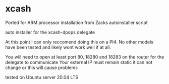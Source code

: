 # xcash




Ported for ARM processor installation from Zacks autoinstaller script

auto installer for the xcash-dpops delegate

At this point I can only reccomend doing this on a PI4. No other models have been tested and likely wont work well if at all.



You will need to open at least port 80, 18280 and 18283 on the router for the delegate to communicate
Your external IP must remain static it can not change or this will cause problems

tested on Ubuntu server 20.04 LTS

